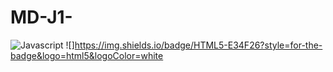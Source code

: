 # MD-J1-
![Javascript](https://img.shields.io/badge/JavaScript-323330?style=for-the-badge&logo=javascript&logoColor=F7DF1E)
![]https://img.shields.io/badge/HTML5-E34F26?style=for-the-badge&logo=html5&logoColor=white
